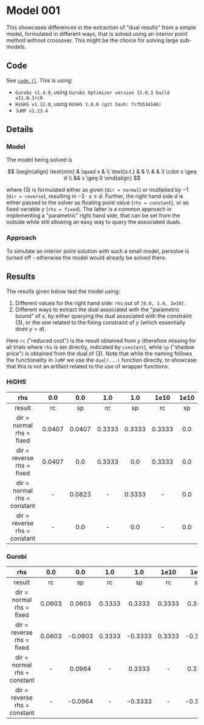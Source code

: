 # Model 001

This showcases differences in the extraction of "dual results" from a simple model, formulated in different ways, that is solved using an interior point method without crossover. This might be the choice for solving large sub-models.

## Code

See [`code.jl`](./code.jl). This is using:

- `Gurobi v1.4.0`, using `Gurobi Optimizer version 11.0.3 build v11.0.3rc0`
- `HiGHS v1.12.0`, using `HiGHS 1.8.0 (git hash: fcfb534146)`
- `JuMP v1.23.4`

## Details

### Model

The model being solved is

$$
\begin{align}
    \text{min} & \quad x  &  \\
    \text{s.t.} & &   \\
    & & 3 \cdot x \geq d \\
    && x \geq 0
\end{align}
$$

where $(3)$ is formulated either as given (`dir = normal`) or mutliplied by $-1$ (`dir = reverse`), resulting in $-3 \cdot x \leq d$. Further, the right hand side $d$ is either passed to the solver as floating point value (`rhs = constant`), or as fixed variable $y$ (`rhs = fixed`). The latter is a common approach in implementing a "parametric" right hand side, that can be set from the outside while still allowing an easy way to query the associated duals.

### Approach

To simulate an interior point solution with such a small model, persolve is turned off - otherwise the model would already be solved there.

## Results

The results given below test the model using:

1. Different values for the right hand side: `rhs` out of `[0.0, 1.0, 1e10]`.
2. Different ways to extract the dual associated with the "parametric bound" of $x$, by either querying the dual associated with the constraint $(3)$, or the one related to the fixing constraint of $y$ (which essentially does $y = d$).

Here `rc` ("reduced cost") is the result obtained from $y$ (therefore missing for all trials where `rhs` is set directly, indicated by `constant`), while `sp` ("shadow price") is obtained from the dual of $(3)$. Note that while the naming follows the functionality in `JuMP` we use the `dual(...)` function directly, to showcase that this is not an artifact related to the use of wrapper functions.

### HiGHS

| rhs | 0.0 | 0.0 | 1.0 | 1.0 | 1e10 | 1e10 |
|:---:|:---:|:---:|:---:|:---:|:---:|:---:|
| result | rc | sp | rc | sp | rc | sp |
| dir = normal <br> rhs = fixed | 0.0407 | 0.0407 | 0.3333 | 0.3333 | 0.3333 | 0.0 | 
| dir = reverse <br> rhs = fixed | 0.0407 | 0.0 | 0.3333 | 0.0 | 0.3333 | 0.0 | 
| dir = normal <br> rhs = constant | - | 0.0823 | - | 0.3333 | - | 0.0 | 
| dir = reverse <br> rhs = constant | - | 0.0 | - | 0.0 | - | 0.0 | 

### Gurobi

| rhs | 0.0 | 0.0 | 1.0 | 1.0 | 1e10 | 1e10 |
|:---:|:---:|:---:|:---:|:---:|:---:|:---:|
| result | rc | sp | rc | sp | rc | sp |
| dir = normal <br> rhs = fixed | 0.0603 | 0.0603 | 0.3333 | 0.3333 | 0.3333 | 0.3333 | 
| dir = reverse <br> rhs = fixed | 0.0603 | -0.0603 | 0.3333 | -0.3333 | 0.3333 | -0.3333 | 
| dir = normal <br> rhs = constant | - | 0.0964 | - | 0.3333 | - | 0.3333 | 
| dir = reverse <br> rhs = constant | - | -0.0964 | - | -0.3333 | - | -0.3333 |
